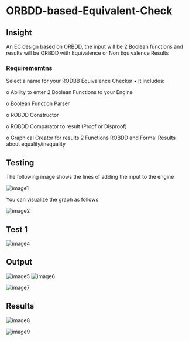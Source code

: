 # ORBDD-based-Equivalent-Check

## Insight

An EC design based on ORBDD, the input will be 2 Boolean functions and results will be ORBDD with Equivalence or Non Equivalence Results

### Requirememtns 

Select a name for your RODBB Equivalence Checker
• It includes:

o Ability to enter 2 Boolean Functions to your Engine

o Boolean Function Parser

o ROBDD Constructor

o ROBDD Comparator to result (Proof or Disproof)

o Graphical Creator for results 2 Functions ROBDD and Formal Results about
equality/inequality


## Testing

The following image shows the lines of adding the input to the engine

![image1](https://user-images.githubusercontent.com/58190534/215322349-1555c052-19c0-412f-bfca-0308037f574b.png)

You can visualize the graph as follows

![image2](https://user-images.githubusercontent.com/58190534/215322395-40382fe2-fcec-49d4-9c43-8964f2c69c1c.png)

## Test 1

![image4](https://user-images.githubusercontent.com/58190534/215322521-ad9f4e43-8285-4469-b467-e93ab74d221c.png)


## Output 

![image5](https://user-images.githubusercontent.com/58190534/215322533-6361d50c-8439-4378-9345-0912bf44150e.png)
![image6](https://user-images.githubusercontent.com/58190534/215322549-f2bbcdb6-90a4-48b3-8a60-46b7487cdbc2.png)


![image7](https://user-images.githubusercontent.com/58190534/215322557-6ef8bbac-f361-46be-ad82-4eb425fca932.png)


## Results 

![image8](https://user-images.githubusercontent.com/58190534/215322639-0e32c2b6-fed0-438b-b295-b43e353c4117.png)

![image9](https://user-images.githubusercontent.com/58190534/215322651-e1438ee0-56bc-4b74-9499-5c42887f668e.png)


